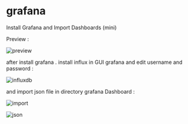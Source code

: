 # grafana
Install Grafana and Import Dashboards (mini)



Preview :

![preview](https://github.com/OuTiS92/grafana/assets/33751897/0bccea7f-91bc-4331-bc7c-93f6d28813d1)

after install grafana . install influx in GUI grafana and edit username and password :


![influxdb](https://github.com/OuTiS92/grafana/assets/33751897/57f7d4ac-234f-4a76-85b0-221c0f9fada9)



and import json file in directory grafana Dashboard :


![import](https://github.com/OuTiS92/grafana/assets/33751897/6cb8cc6a-1a02-4dab-bd44-ffb2df099978)





![json](https://github.com/OuTiS92/grafana/assets/33751897/93a6696a-1f50-4318-9d73-8d23af89c660)
